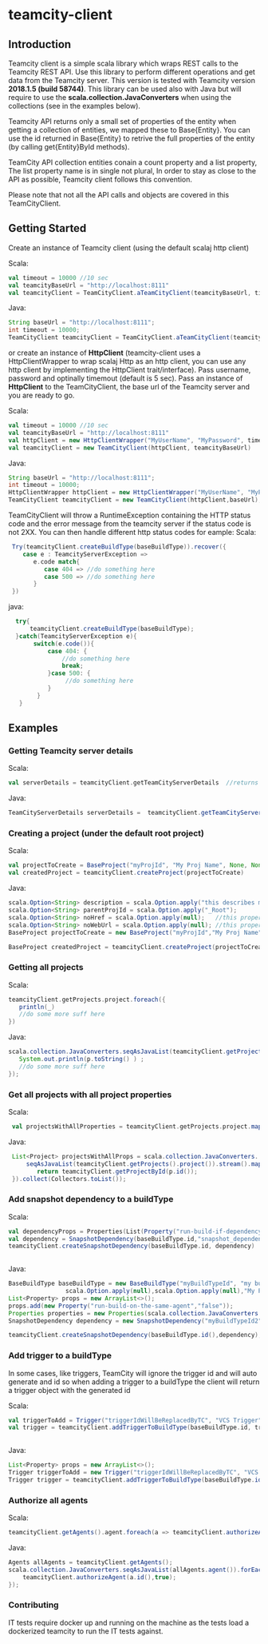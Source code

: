 # teamcity-client

## Introduction
Teamcity client is a simple scala library which wraps REST calls to the Teamcity REST API. Use this library to perform different operations and get data from the Teamcity server. This version is tested with Teamcity version **2018.1.5 (build 58744)**. This library can be used also with Java but will require to use the **scala.collection.JavaConverters** when using the collections (see in the examples below).

Teamcity API returns only a small set of properties of the entity when getting a collection of entities, we mapped these to Base{Entity}. You can use the id returned in Base{Entity} to retrive the full properties of the entity (by calling get{Entity}ById methods).

TeamCity API collection entities conain a count property and a list property, The list property name is in single not plural, In order to stay as close to the API as possible, Teamcity client follows this convention. 

Please note that not all the API calls and objects are covered in this TeamCityClient.

## Getting Started
Create an instance of Teamcity client (using the default scalaj http client)

Scala:
```scala
val timeout = 10000 //10 sec
val teamcityBaseUrl = "http://localhost:8111"
val teamcityClient = TeamCityClient.aTeamCityClient(teamcityBaseUrl, timeout, "MyUserName", "MyPassword")
```
Java:
```java
String baseUrl = "http://localhost:8111";
int timeout = 10000;
TeamCityClient teamcityClient = TeamCityClient.aTeamCityClient(teamcityBaseUrl, timeout, "MyUserName", "MyPassword")
```
or create an instance of **HttpClient** (teamcity-client uses a HttpClientWrapper to wrap scalaj Http as an http client, you can use any http client by implementing the HttpClient trait/interface). Pass username, password and optinally timemout (default is 5 sec).
Pass an instance of **HttpClient** to the TeamCityClient,  the base url of the Teamcity server and you are ready to go.

Scala:
```scala
val timeout = 10000 //10 sec
val teamcityBaseUrl = "http://localhost:8111"
val httpClient = new HttpClientWrapper("MyUserName", "MyPassword", timeout)
val teamcityClient = new TeamCityClient(httpClient, teamcityBaseUrl)
```
Java:
```java
String baseUrl = "http://localhost:8111";
int timeout = 10000;
HttpClientWrapper httpClient = new HttpClientWrapper("MyUserName", "MyPassword", timeout);
TeamCityClient teamcityClient = new TeamCityClient(httpClient,baseUrl);
```

TeamCityClient will throw a RuntimeException containing the HTTP status code and the error message from the teamcity server if the status code is not 2XX.
You can then handle different http status codes for eample:
Scala:
```scala
 Try(teamcityClient.createBuildType(baseBuildType)).recover({
    case e : TeamcityServerException =>
       e.code match{
          case 404 => //do something here
          case 500 => //do something here
       }
 })
```
java:
```java
  try{
      teamcityClient.createBuildType(baseBuildType);
  }catch(TeamcityServerException e){
       switch(e.code()){
           case 404: {
               //do something here
               break;
           }case 500: {
                //do something here
           }
        }
   }
```

## Examples
### Getting Teamcity server details
Scala:
```scala
val serverDetails = teamcityClient.getTeamCityServerDetails  //returns version, start time and additional info
```
Java:
```java
TeamCityServerDetails serverDetails =  teamcityClient.getTeamCityServerDetails();
```

### Creating a project (under the default root project)
Scala:
```scala
val projectToCreate = BaseProject("myProjId", "My Proj Name", None, None, Some("projDesc"), false, Some(rootProjectId))
val createdProject = teamcityClient.createProject(projectToCreate)
```
Java:
```java
scala.Option<String> description = scala.Option.apply("this describes my project");
scala.Option<String> parentProjId = scala.Option.apply("_Root");
scala.Option<String> noHref = scala.Option.apply(null);   //this property will be filled by the server once project is created
scala.Option<String> noWebUrl = scala.Option.apply(null); //this property will be filled by the server once project is created
BaseProject projectToCreate = new BaseProject("myProjId","My Proj Name",noHref,noWebUrl,description,false,parentProjId);

BaseProject createdProject = teamcityClient.createProject(projectToCreate);
```

### Getting all projects
Scala:
```scala
teamcityClient.getProjects.project.foreach({
   println(_)
   //do some more suff here
})
```
Java:
```java
scala.collection.JavaConverters.seqAsJavaList(teamcityClient.getProjects().project()).stream().forEach(p -> {
   System.out.println(p.toString() ) ;
   //do some more suff here
});
```
### Get all projects with all project properties
Scala:
```scala
 val projectsWithAllProperties = teamcityClient.getProjects.project.map(p => teamcityClient.getProjectById(p.id))
```
Java:
```java
 List<Project> projectsWithAllProps = scala.collection.JavaConverters.
     seqAsJavaList(teamcityClient.getProjects().project()).stream().map(p -> {
        return teamcityClient.getProjectById(p.id());
 }).collect(Collectors.toList());
```

### Add snapshot dependency to a buildType
Scala:
```scala
val dependencyProps = Properties(List(Property("run-build-if-dependency-failed","MAKE_FAILED_TO_START")))
val dependency = SnapshotDependency(baseBuildType.id,"snapshot_dependency",dependencyProps ,baseBuildType2)
teamcityClient.createSnapshotDependency(baseBuildType.id, dependency)
     
```
Java:
```java
BaseBuildType baseBuildType = new BaseBuildType("myBuildTypeId", "my build id",
                scala.Option.apply(null),scala.Option.apply(null),"My Proj Name","myProjId",false);
List<Property> props = new ArrayList<>();
props.add(new Property("run-build-on-the-same-agent","false"));
Properties properties = new Properties(scala.collection.JavaConverters.asScalaBuffer(props).toList() );
SnapshotDependency dependency = new SnapshotDependency("myBuildTypeId2","snapshot_dependency",properties,baseBuildType);

teamcityClient.createSnapshotDependency(baseBuildType.id(),dependency);
```        
### Add trigger to a buildType
In some cases, like triggers, TeamCity will ignore the trigger id and will auto generate and id
so when adding a trigger to a buildType the client will return a trigger object with the generated id

Scala:
```scala
val triggerToAdd = Trigger("triggerIdWillBeReplacedByTC", "VCS Trigger", Properties(Nil))
val trigger = teamcityClient.addTriggerToBuildType(baseBuildType.id, triggerToAdd)
     
```
Java:
```java
List<Property> props = new ArrayList<>();
Trigger triggerToAdd = new Trigger("triggerIdWillBeReplacedByTC", "VCS Trigger", new Properties(scala.collection.JavaConverters.asScalaBuffer(props).toList()));
Trigger trigger = teamcityClient.addTriggerToBuildType(baseBuildType.id, triggerToAdd);
```

### Authorize all agents
Scala:
```scala
teamcityClient.getAgents().agent.foreach(a => teamcityClient.authorizeAgent(a.id,true))
```
Java:
```java
Agents allAgents = teamcityClient.getAgents();
scala.collection.JavaConverters.seqAsJavaList(allAgents.agent()).forEach(a -> {
    teamcityClient.authorizeAgent(a.id(),true);
});
```


### Contributing
IT tests require docker up and running on the machine as the tests load a dockerized teamcity to run the IT tests against.
